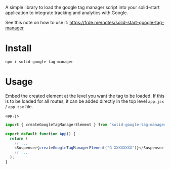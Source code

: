 A simple library to load the google tag manager script into your solid-start application to integrate tracking and analytics with Google.

See this note on how to use it: https://frde.me/notes/solid-start-google-tag-manager

# Install

```shell
npm i solid-google-tag-manager
```

# Usage

Embed the created element at the level you want the tag to be loaded. If this is to be loaded for all routes, it can be added directly in the top level `app.jsx` / `app.tsx` file.

`app.js`

```js
import { createGoogleTagManagerElement } from "solid-google-tag-manager";

export default function App() {
  return (
    // ...
    <Suspense>{createGoogleTagManagerElement("G-XXXXXXXX")}</Suspense>
    // ...
  );
}
```
